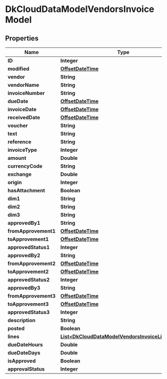 
# DkCloudDataModelVendorsInvoiceModel

## Properties
Name | Type | Description | Notes
------------ | ------------- | ------------- | -------------
**ID** | **Integer** |  |  [optional]
**modified** | [**OffsetDateTime**](OffsetDateTime.md) |  |  [optional]
**vendor** | **String** |  |  [optional]
**vendorName** | **String** |  |  [optional]
**invoiceNumber** | **String** |  |  [optional]
**dueDate** | [**OffsetDateTime**](OffsetDateTime.md) |  |  [optional]
**invoiceDate** | [**OffsetDateTime**](OffsetDateTime.md) |  |  [optional]
**receivedDate** | [**OffsetDateTime**](OffsetDateTime.md) |  |  [optional]
**voucher** | **String** |  |  [optional]
**text** | **String** |  |  [optional]
**reference** | **String** |  |  [optional]
**invoiceType** | **Integer** |  |  [optional]
**amount** | **Double** |  |  [optional]
**currencyCode** | **String** |  |  [optional]
**exchange** | **Double** |  |  [optional]
**origin** | **Integer** |  |  [optional]
**hasAttachment** | **Boolean** |  |  [optional]
**dim1** | **String** |  |  [optional]
**dim2** | **String** |  |  [optional]
**dim3** | **String** |  |  [optional]
**approvedBy1** | **String** |  |  [optional]
**fromApprovement1** | [**OffsetDateTime**](OffsetDateTime.md) |  |  [optional]
**toApprovement1** | [**OffsetDateTime**](OffsetDateTime.md) |  |  [optional]
**approvedStatus1** | **Integer** |  |  [optional]
**approvedBy2** | **String** |  |  [optional]
**fromApprovement2** | [**OffsetDateTime**](OffsetDateTime.md) |  |  [optional]
**toApprovement2** | [**OffsetDateTime**](OffsetDateTime.md) |  |  [optional]
**approvedStatus2** | **Integer** |  |  [optional]
**approvedBy3** | **String** |  |  [optional]
**fromApprovement3** | [**OffsetDateTime**](OffsetDateTime.md) |  |  [optional]
**toApprovement3** | [**OffsetDateTime**](OffsetDateTime.md) |  |  [optional]
**approvedStatus3** | **Integer** |  |  [optional]
**description** | **String** |  |  [optional]
**posted** | **Boolean** |  |  [optional]
**lines** | [**List&lt;DkCloudDataModelVendorsInvoiceLineModel&gt;**](DkCloudDataModelVendorsInvoiceLineModel.md) |  |  [optional]
**dueDateHours** | **Double** |  |  [optional]
**dueDateDays** | **Double** |  |  [optional]
**isApproved** | **Boolean** |  |  [optional]
**approvalStatus** | **Integer** |  |  [optional]



